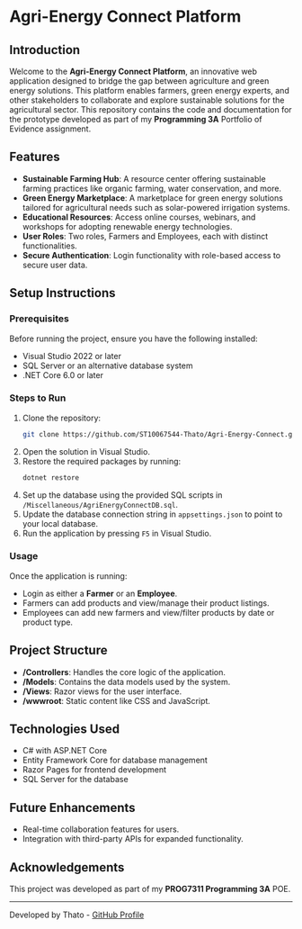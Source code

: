 # Agri-Energy Connect Platform

## Introduction
Welcome to the **Agri-Energy Connect Platform**, an innovative web application designed to bridge the gap between agriculture and green energy solutions. This platform enables farmers, green energy experts, and other stakeholders to collaborate and explore sustainable solutions for the agricultural sector. This repository contains the code and documentation for the prototype developed as part of my **Programming 3A** Portfolio of Evidence assignment.

## Features
- **Sustainable Farming Hub**: A resource center offering sustainable farming practices like organic farming, water conservation, and more.
- **Green Energy Marketplace**: A marketplace for green energy solutions tailored for agricultural needs such as solar-powered irrigation systems.
- **Educational Resources**: Access online courses, webinars, and workshops for adopting renewable energy technologies.
- **User Roles**: Two roles, Farmers and Employees, each with distinct functionalities.
- **Secure Authentication**: Login functionality with role-based access to secure user data.

## Setup Instructions
### Prerequisites
Before running the project, ensure you have the following installed:
- Visual Studio 2022 or later
- SQL Server or an alternative database system
- .NET Core 6.0 or later

### Steps to Run
1. Clone the repository:
   ```bash
   git clone https://github.com/ST10067544-Thato/Agri-Energy-Connect.git
   ```
2. Open the solution in Visual Studio.
3. Restore the required packages by running:
   ```bash
   dotnet restore
   ```
4. Set up the database using the provided SQL scripts in `/Miscellaneous/AgriEnergyConnectDB.sql`.
5. Update the database connection string in `appsettings.json` to point to your local database.
6. Run the application by pressing `F5` in Visual Studio.

### Usage
Once the application is running:
- Login as either a **Farmer** or an **Employee**.
- Farmers can add products and view/manage their product listings.
- Employees can add new farmers and view/filter products by date or product type.

## Project Structure
- **/Controllers**: Handles the core logic of the application.
- **/Models**: Contains the data models used by the system.
- **/Views**: Razor views for the user interface.
- **/wwwroot**: Static content like CSS and JavaScript.

## Technologies Used
- C# with ASP.NET Core
- Entity Framework Core for database management
- Razor Pages for frontend development
- SQL Server for the database

## Future Enhancements
- Real-time collaboration features for users.
- Integration with third-party APIs for expanded functionality.

## Acknowledgements
This project was developed as part of my **PROG7311 Programming 3A** POE.

---
Developed by Thato - [GitHub Profile](https://github.com/ST10067544-Thato)

